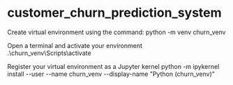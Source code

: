 ﻿# customer_churn_prediction_system

 Create virtual environment using the command:
python -m venv churn_venv


 Open a terminal and activate your environment
 .\churn_venv\Scripts\activate


Register your virtual environment as a Jupyter kernel
python -m ipykernel install --user --name churn_venv --display-name "Python (churn_venv)"
